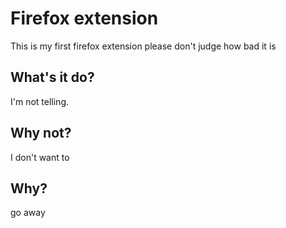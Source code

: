 # Firefox extension
This is my first firefox extension please don't judge how bad it is

## What's it do?
I'm not telling.

## Why not?
I don't want to

## Why?
go away
